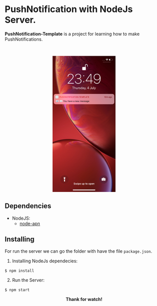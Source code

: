 # PushNotification with NodeJs Server.
**PushNotification-Template** is a project for learning how to make PushNotifications.


<br>
<p align="center">
    <img src="./logo.jpeg" width="200" height="432.85"/>
</p>


## Dependencies

- NodeJS:
    - [node-apn](https://github.com/node-apn/node-apn)

## Installing

For run the server we can go the folder with have the file `package.json`. 

1. Installing NodeJs dependecies:

```shell
$ npm install
```

2. Run the Server:

```shell
$ npm start
```

<p align="center">
    <b>Thank for watch!</b>
</p>

